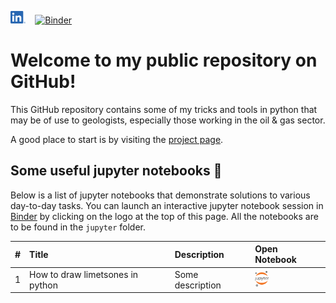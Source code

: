 [<img src="./.logos/LI-In-Bug.png" height="20">](https://www.linkedin.com/in/domenico-lodola/) &nbsp;&nbsp; [![Binder](https://mybinder.org/badge_logo.svg)](https://mybinder.org/v2/gh/dlodola/public/HEAD)

# Welcome to my public repository on GitHub!

This GitHub repository contains some of my tricks and tools in python that may be of use to geologists, especially those working in the oil & gas sector.

A good place to start is by visiting the [project page](https://dlodola.github.io/public/).

## Some useful jupyter notebooks 📔

Below is a list of jupyter notebooks that demonstrate solutions to various day-to-day tasks. You can launch an interactive jupyter notebook session in [Binder](https://mybinder.org) by clicking on the logo at the top of this page. All the notebooks are to be found in the `jupyter` folder.

<!--
|  #  | Title | Open in | Comment |
|:---:|-------|:-------:| --------|
| 1.  | Custom lithologies<br/>in matplotlib  | [<img src="./.logos/GitHub-Mark-32px.png" height="25">](https://github.com/dlodola/public/blob/main/Untitled.ipynb) &nbsp;&nbsp; [<img src="./.logos/jupyter-logo.png" height="25">](https://nbviewer.jupyter.org/github/dlodola/public/blob/main/Untitled.ipynb) &nbsp; [<img src="./.logos/binder-favicon.png" height="25">](https://mybinder.org/v2/gh/dlodola/public/main?filepath=Untitled.ipynb) | Some description here |
-->

| # | Title | Description | Open Notebook |
|:-:|:------|:------------|:--------------|
| 1 | How to draw limetsones in python | Some description | [<img src="./.logos/jupyter-logo.png" height="25">](https://nbviewer.jupyter.org/github/dlodola/public/blob/main/Untitled.ipynb) |
